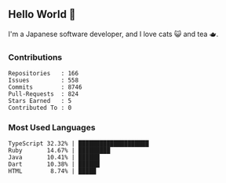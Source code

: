 ## Hello World 👋

I'm a Japanese software developer, and I love cats 😺 and tea 🫖.

### Contributions

    Repositories   : 166
    Issues         : 558
    Commits        : 8746
    Pull-Requests  : 824
    Stars Earned   : 5
    Contributed To : 0

### Most Used Languages

    TypeScript 32.32% | ████████████████████
    Ruby       14.67% | █████████
    Java       10.41% | ██████
    Dart       10.38% | ██████
    HTML        8.74% | █████
